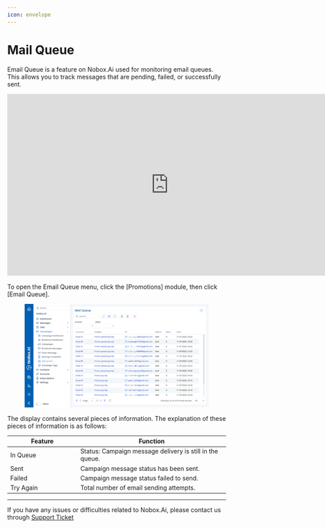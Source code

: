 ```yaml
---
icon: envelope
---
```


# Mail Queue

Email Queue is a feature on Nobox.Ai used for monitoring email queues. This allows you to track messages that are pending, failed, or successfully sent.

<iframe width="742" height="418" src="https://www.youtube.com/embed/ke9JFbVG4_k/" title="01. Instalasi NoBox Desktop" frameborder="0" allow="accelerometer; autoplay; clipboard-write; encrypted-media; gyroscope; picture-in-picture; web-share" referrerpolicy="strict-origin-when-cross-origin" allowfullscreen></iframe>

To open the Email Queue menu, click the \[Promotions] module, then click \[Email Queue].

<figure><img src="../../.gitbook/assets/Mail Queue.png" alt=""><figcaption></figcaption></figure>

The display contains several pieces of information. The explanation of these pieces of information is as follows:

<table><thead><tr><th width="147.4000244140625">Feature</th><th>Function</th></tr></thead><tbody><tr><td>In Queue</td><td>Status: Campaign message delivery is still in the queue.</td></tr><tr><td>Sent</td><td>Campaign message status has been sent.</td></tr><tr><td>Failed</td><td>Campaign message status failed to send.</td></tr><tr><td>Try Again</td><td>Total number of email sending attempts.</td></tr></tbody></table>

---

If you have any issues or difficulties related to Nobox.Ai, please contact us through [Support Ticket](https://crm.nobox.ai/clients/tickets)
